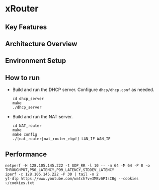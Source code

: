 # xRouter
## Key Features
## Architecture Overview
## Environment Setup
## How to run
- Build and run the DHCP server. Configure `dhcp/dhcp.conf` as needed.
  ```
  cd dhcp_server
  make
  ./dhcp_server
  ```
- Build and run the NAT server. 
  ```
  cd NAT_router
  make
  make config
  ./[nat_router|nat_router_ebpf] LAN_IF WAN_IF
  ```
   
## Performance
```
netperf -H 128.105.145.222 -t UDP_RR -l 10 -- -m 64 -M 64 -P 0 -o THROUGHPUT,P50_LATENCY,P99_LATENCY,STDDEV_LATENCY
iperf -c 128.105.145.222 -P 30 | tail -n 2
yt-dlp https://www.youtube.com/watch?v=3MBv6PIsCBg --cookies ~/cookies.txt
```
